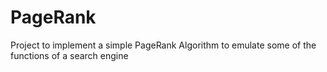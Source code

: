 # PageRank
Project to implement a simple PageRank Algorithm to emulate some of the functions of a search engine
